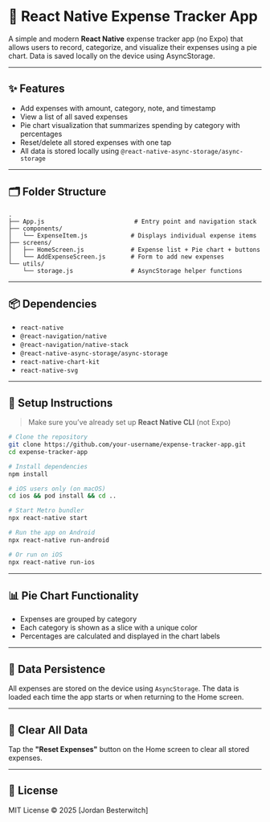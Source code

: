 # 💸 React Native Expense Tracker App

A simple and modern **React Native** expense tracker app (no Expo) that allows users to record, categorize, and visualize their expenses using a pie chart. Data is saved locally on the device using AsyncStorage.

---

## ✨ Features

- Add expenses with amount, category, note, and timestamp
- View a list of all saved expenses
- Pie chart visualization that summarizes spending by category with percentages
- Reset/delete all stored expenses with one tap
- All data is stored locally using `@react-native-async-storage/async-storage`

---

## 🗂 Folder Structure

```
.
├── App.js                         # Entry point and navigation stack
├── components/
│   └── ExpenseItem.js            # Displays individual expense items
├── screens/
│   ├── HomeScreen.js             # Expense list + Pie chart + buttons
│   └── AddExpenseScreen.js       # Form to add new expenses
└── utils/
    └── storage.js                # AsyncStorage helper functions
```

---

## 📦 Dependencies

- `react-native`
- `@react-navigation/native`
- `@react-navigation/native-stack`
- `@react-native-async-storage/async-storage`
- `react-native-chart-kit`
- `react-native-svg`

---

## 🚀 Setup Instructions

> Make sure you’ve already set up **React Native CLI** (not Expo)

```bash
# Clone the repository
git clone https://github.com/your-username/expense-tracker-app.git
cd expense-tracker-app

# Install dependencies
npm install

# iOS users only (on macOS)
cd ios && pod install && cd ..

# Start Metro bundler
npx react-native start

# Run the app on Android
npx react-native run-android

# Or run on iOS
npx react-native run-ios
```

---

## 📊 Pie Chart Functionality

- Expenses are grouped by category
- Each category is shown as a slice with a unique color
- Percentages are calculated and displayed in the chart labels

---

## 💾 Data Persistence

All expenses are stored on the device using `AsyncStorage`. The data is loaded each time the app starts or when returning to the Home screen.

---

## 🧼 Clear All Data

Tap the **"Reset Expenses"** button on the Home screen to clear all stored expenses.

---

## 📄 License

MIT License © 2025 [Jordan Besterwitch]
